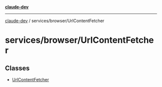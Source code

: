 [**claude-dev**](../../../README.md)

***

[claude-dev](../../../README.md) / services/browser/UrlContentFetcher

# services/browser/UrlContentFetcher

## Classes

- [UrlContentFetcher](classes/UrlContentFetcher.md)
